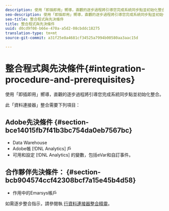 ```yaml
---
description: 使用「即插即用」嚮導，直觀的逐步過程將引導您完成系統同步點並初始化整合。
seo-description: 使用「即插即用」嚮導，直觀的逐步過程將引導您完成系統同步點並初始化整合。
seo-title: 整合程式與先決條件
title: 整合程式與先決條件
uuid: d0cd9f08-b66e-470a-a5d2-08cbddc18275
translation-type: tm+mt
source-git-commit: a31f25e8a4681cf34525a7994b00580aa3aac15d

---
```



# 整合程式與先決條件{#integration-procedure-and-prerequisites}

使用「即插即用」嚮導，直觀的逐步過程將引導您完成系統同步點並初始化整合。

此「資料連接器」整合需要下列項目：

## Adobe先決條件 {#section-bce14015fb7f41b3bc754da0eb7567bc}

* Data Warehouse
* Adobe帳 [!DNL Analytics] 戶
* 可用和設定 [!DNL Analytics] 的變數，包括eVar和自訂事件。

## 合作夥伴先決條件： {#section-bcb904574ccf42308bcf7a15e45b4d58}

* 作用中的Emarsys帳戶

如需逐步整合指示，請參閱執 [行資料連接器整合精靈](../emarsys-overview/emarsys-wizard.md#task-72b844fe0f7a44d9acf3eb8f9f7ecb5a)。
